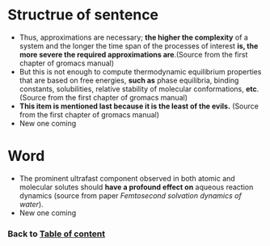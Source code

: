 # Structrue of sentence
* Thus, approximations are necessary; **the higher the complexity** of a system and the longer the time span of the processes of interest **is, the more severe the required approximations are**.(Source from the first chapter of gromacs manual)
* But this is not enough to compute thermodynamic equilibrium properties that are based on free energies, **such as** phase equilibria, binding constants, solubilities, relative stability of molecular conformations, **etc**.(Source from the first chapter of gromacs manual)
* **This item is mentioned last because it is the least of the evils.** (Source from the first chapter of gromacs manual)
* New one coming
# Word
* The prominent ultrafast component observed in both atomic and molecular solutes should **have a profound effect on** aqueous reaction dynamics (source from paper _Femtosecond solvation dynamics of water_).
* New one coming


### Back to [Table of content](https://chongchong8.github.io/home/)
